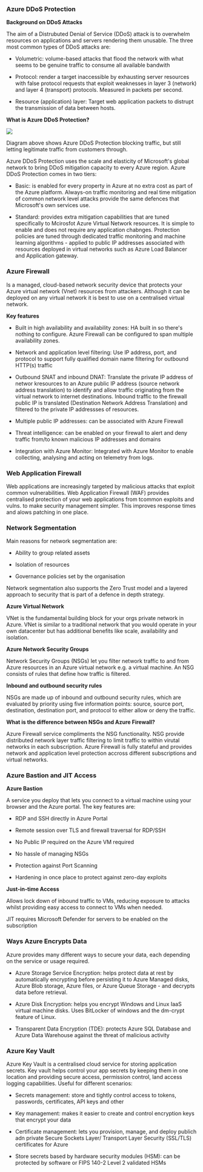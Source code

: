 ### Azure DDoS Protection

**Background on DDoS Attacks**

The aim of a Distrubuted Denial of Service (DDoS) attack is to overwhelm resources on applications and servers rendering them unusable. The three most common types of DDoS attacks are:

- Volumetric: volume-based attacks that flood the network with what seems to be genuine traffic to consume all available bandwith

- Protocol: render a target inaccessible by exhausting server resources with false protocol requests that exploit weaknesses in layer 3 (network) and layer 4 (transport) protocols. Measured in packets per second.

- Resource (application) layer: Target web application packets to distrupt the transmission of data between hosts.

**What is Azure DDoS Protection?**

![](https://docs.microsoft.com/da-dk/learn/wwl-sci/describe-basic-security-capabilities-azure/media/2-network-flow.png)

Diagram above shows Azure DDoS Protection blocking traffic, but still letting legitimate traffic from customers through.

Azure DDoS Protection uses the scale and elasticity of Microsoft's global network to bring DDoS mitigation capacity to every Azure region. Azure DDoS Protection comes in two tiers:

- Basic: is enabled for every property in Azure at no extra cost as part of the Azure platform. Always-on traffic monitoring and real time mitigation of common network level attacks provide the same defences that Microsoft's own services use.

- Standard: provides extra mitigation capabilities that are tuned specifically to Mcirosfot Azure Virtual Network resources. It is simple to enable and does not require any application chabnges. Protection policies are tuned through dedicated traffic monitoring and machine learning algorithms - applied to public IP addresses associated with resources deployed in virtual networks such as Azure Load Balancer and Application gateway.

### Azure Firewall

Is a managed, cloud-based network security device that protects your Azure virtual network (Vnet) resources from attackers. Although it can be deployed on any virtual network it is best to use on a centralised virtual network.    

**Key features**

- Built in high availability and availability zones: HA built in so there's nothing to configure. Azure Firewall can be configured to span multiple availability zones.

- Network and application level filtering: Use IP address, port, and protocol to support fully qualified domain name filtering for outbound HTTP(s) traffic 

- Outbound SNAT and inbound DNAT: Translate the private IP address of networ kresources to an Azure public IP address (source network address translation) to identify and allow traffic originating from the virtual network to internet destinations. Inbound traffic to the firewall public IP is translated (Destination Network Address Translation) and filtered to the private IP addressses of resources.

- Multiple public IP addresses: can be associated with Azure Firewall

- Threat intelligence: can be enabled on your firewall to alert and deny traffic from/to known malicious IP addresses and domains

- Integration with Azure Monitor: Integrated with Azure Monitor to enable collecting, analysing and acting on telemetry from logs.

### Web Application Firewall

Web applications are increasingly targeted by malicious attacks that exploit common vulnerabilities. Web Application Firewall (WAF) provides centralised protection of your web applications from tcommon exploits and vulns. to make security management simpler. This improves response times and alows patching in one place.

### Network Segmentation

Main reasons for network segmentation are:

- Ability to group related assets

- Isolation of resources

- Governance policies set by the organisation

Network segmentation also supports the Zero Trust model and a layered approach to security that is part of a defence in depth strategy.

**Azure Virtual Network**

VNet is the fundamental building block for your orgs private network in Azure. VNet is similar to a traditional network that you would operate in your own datacenter but has additional benefits like scale, availability and isolation.

**Azure Network Security Groups**

Network Security Groups (NSGs) let you filter network traffic to and from Azure resources in an Azure virtual network e.g. a virtual machine. An NSG consists of rules that define how traffic is filtered.

**Inbound and outbound security rules**

NSGs are made up of inbound and outbound security rules, which are evaluated by priority using five information points: source, source port, destination, destination port, and protocol to either allow or deny the traffic.

**What is the difference between NSGs and Azure Firewall?**

Azure Firewall service compliments the NSG functionality. NSG provide distributed network layer traffic filtering to limit traffic to within virutal networks in each subscription. Azure Firewall is fully stateful and provides network and application level protection accross different subscriptions and virtual networks.

### Azure Bastion and JIT Access

**Azure Bastion**

A service you deploy that lets you connect to a virtual machine using your browser and the Azure portal. The key features are:

- RDP and SSH directly in Azure Portal

- Remote session over TLS and firewall traversal for RDP/SSH

- No Public IP required on the Azure VM required

- No hassle of managing NSGs

- Protection against Port Scanning

- Hardening in once place to protect against zero-day exploits

**Just-in-time Access**

Allows lock down of inbound traffic to VMs, reducing exposure to attacks whilst providing easy access to connect to VMs when needed.

JIT requires Microsoft Defender for servers to be enabled on the subscription

### Ways Azure Encrypts Data

Azure provides many different ways to secure your data, each depending on the service or usage required.

- Azure Storage Service Encryption: helps protect data at rest by automatically encrypting before persisting it to Azure Managed disks, Azure Blob storage, Azure files, or Azure Queue Storage - and decrypts data before retrieval.

- Azure Disk Encryption: helps you encrypt Windows and Linux IaaS virtual machine disks. Uses BitLocker of windows and the dm-crypt feature of Linux.

- Transparent Data Encryption (TDE): protects Azure SQL Database and Azure Data Warehouse against the threat of malicious activity

### Azure Key Vault

Azure Key Vault is a centralised cloud service for storing application secrets. Key vault helps control your app secrets by keeping them in one location and providing secure access, permission control, land access logging capabilities. Useful for different scenarios:

- Secrets management: store and tightly control access to tokens, passwords, certificates, API keys and other

- Key management: makes it easier to create and control encryption keys that encrypt your data

- Certificate management: lets you provision, manage, and deploy publich adn private Secure Sockets Layer/ Transport Layer Security (SSL/TLS) certificates for Azure

- Store secrets based by hardware security modules (HSM): can be protected by software or FIPS 140-2 Level 2 validated HSMs
